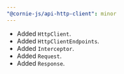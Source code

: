 ```yaml
---
"@cornie-js/api-http-client": minor
---
```


- Added `HttpClient`.
- Added `HttpClientEndpoints`.
- Added `Interceptor`.
- Added `Request`.
- Added `Response`.
